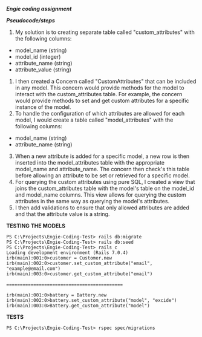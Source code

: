 ***Engie coding assignment***

***Pseudocode/steps*** 

1. My solution is to creating separate table called "custom_attributes" with the following columns:
* model_name (string)
* model_id (integer)
* attribute_name (string)
* attribute_value (string)
1. I  then created a Concern called "CustomAttributes" that can be included in any model. This concern would provide methods for the model to interact with the custom_attributes table. For example, the concern would provide methods to set and get custom attributes for a specific instance of the model.
2. To handle the configuration of which attributes are allowed for each model, I would create a table called "model_attributes" with the following columns:
*  model_name (string)
*  attribute_name (string)
3. When a new attribute is added for a specific model, a new row is then inserted into the model_attributes table with the appropriate model_name and attribute_name. The concern  then check's this table before allowing an attribute to be set or retrieved for a specific model.
4. For querying the custom attributes using pure SQL, I  created a view that joins the custom_attributes table with the model's table on the model_id and model_name columns. This view  allows for querying the custom attributes in the same way as querying the model's attributes.
5. I then add validations to ensure that only allowed attributes are added and that the attribute value is a string.

**TESTING THE MODELS**

```console
PS C:\Projects\Engie-Coding-Test> rails db:migrate
PS C:\Projects\Engie-Coding-Test> rails db:seed
PS C:\Projects\Engie-Coding-Test> rails c
Loading development environment (Rails 7.0.4)
irb(main):001:0>customer = Customer.new
irb(main):002:0>customer.set_custom_attribute("email", "example@email.com")
irb(main):003:0>customer.get_custom_attribute("email") 

===========================================

irb(main):001:0>battery = Battery.new
irb(main):002:0>battery.set_custom_attribute("model", "excide")
irb(main):003:0>Battery.get_custom_attribute("model") 
```

**TESTS**

```console
PS C:\Projects\Engie-Coding-Test> rspec spec/migrations
```

